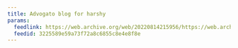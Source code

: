 ```yaml
---
title: Advogato blog for harshy
params:
  feedlink: https://web.archive.org/web/20220814215956/https://web.archive.org/web/20170628034656/http://www.advogato.org/person/harshy/rss.xml
  feedid: 3225589e59a73f72a8c6855c8e4e8f8e
---
```

